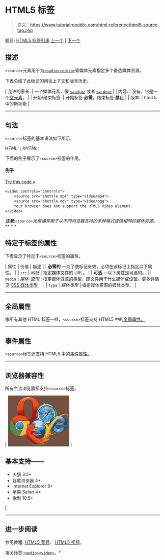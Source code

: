 # HTML5 <source>标签

> 原文：<https://www.tutorialrepublic.com/html-reference/html5-source-tag.php>

题目: [HTML5 标签引用](html5-tags.php) [上一个](html-small-tag.php) | [下一个](html-span-tag.php)

## 描述

`<source>`元素用于为[`<audio>`](html5-audio-tag.php)[`<video>`](html5-video-tag.php)等媒体元素指定多个备选媒体资源。

下表总结了此标记的用法上下文和版本历史。

| 允许的家长: | 一个媒体元素，像 [`<audio>`](html5-audio-tag.php) 或者 [`<video>`](html5-video-tag.php) |
| 内容: | 没有。它是一个[空元素](../html-tutorial/html-elements.php#empty-elements)。 |
| 开始/结束标签: | 开始标签:**必需**，结束标签:**禁止** |
| 版本: | html 5 中的新功能 |

* * *

## 句法

`<source>`标签的基本语法如下所示:

*HTML:* <source>; *XHTML:* <source />

下面的例子展示了`<source>`标签的作用。

#### 例子

[Try this code »](../codelab.php?topic=html5&file=source-tag "Try this code using online Editor")

```
<video controls="controls">
    <source src="shuttle.mp4" type="video/mp4">
    <source src="shuttle.ogv" type="video/ogg">
    Your browser does not support the HTML5 Video element.
</video>
```

 ***注意:**`<source>`元素通常用于以不同浏览器支持的多种格式提供相同的媒体资源。*  ** * *

## 特定于标签的属性

下表显示了特定于`<source>`标签的属性。

| 属性 | 价值 | 描述 |
| **必需的** —为了使标记有效，必须在该标记上指定以下属性。 |
| `src` | *网址* | 指定媒体文件的 URL。 |
| **可选** —以下属性是可选的。 |
| `media` | *媒体-查询* | 指定媒体资源的类型，即文件用于什么媒体或设备。更多详情见 [CSS 媒体类型](../css-tutorial/css-media-types.php)。 |
| `type` | *媒体类型* | 指定媒体资源的媒体类型。 |

* * *

## 全局属性

像所有其他 HTML 标签一样，`<source>`标签支持 HTML5 中的[全局属性。](html5-global-attributes.php)

* * *

## 事件属性

`<source>`标签还支持 HTML5 中的[事件属性。](html5-event-attributes.php)

* * *

## 浏览器兼容性

所有主流浏览器都支持`<source>`标签。

| ![Browsers Icon](img/e9331123c77668c1832e541c2fca1002.png) | 

## 基本支持——

*   火狐 3.5+
*   谷歌浏览器 4+
*   Internet Explorer 9+
*   苹果 Safari 4+
*   歌剧 10.5+

 |

* * *

## 进一步阅读

参见教程: [HTML5 音频](../html-tutorial/html5-audio.php)， [HTML5 视频](../html-tutorial/html5-video.php)。

相关标签:[`<audio>`](html5-audio-tag.php)[`<video>`](html5-video-tag.php)。*